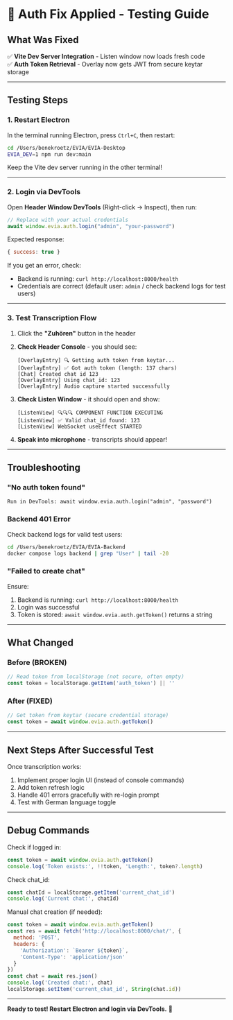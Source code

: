 # 🔐 Auth Fix Applied - Testing Guide

## What Was Fixed

✅ **Vite Dev Server Integration** - Listen window now loads fresh code  
✅ **Auth Token Retrieval** - Overlay now gets JWT from secure keytar storage

---

## Testing Steps

### 1. Restart Electron

In the terminal running Electron, press `Ctrl+C`, then restart:

```bash
cd /Users/benekroetz/EVIA/EVIA-Desktop
EVIA_DEV=1 npm run dev:main
```

Keep the Vite dev server running in the other terminal!

---

### 2. Login via DevTools

Open **Header Window DevTools** (Right-click → Inspect), then run:

```javascript
// Replace with your actual credentials
await window.evia.auth.login("admin", "your-password")
```

Expected response:
```javascript
{ success: true }
```

If you get an error, check:
- Backend is running: `curl http://localhost:8000/health`
- Credentials are correct (default user: `admin` / check backend logs for test users)

---

### 3. Test Transcription Flow

1. Click the **"Zuhören"** button in the header
2. **Check Header Console** - you should see:
   ```
   [OverlayEntry] 🔍 Getting auth token from keytar...
   [OverlayEntry] ✅ Got auth token (length: 137 chars)
   [Chat] Created chat id 123
   [OverlayEntry] Using chat_id: 123
   [OverlayEntry] Audio capture started successfully
   ```

3. **Check Listen Window** - it should open and show:
   ```
   [ListenView] 🔍🔍🔍 COMPONENT FUNCTION EXECUTING
   [ListenView] ✅ Valid chat_id found: 123
   [ListenView] WebSocket useEffect STARTED
   ```

4. **Speak into microphone** - transcripts should appear!

---

## Troubleshooting

### "No auth token found"
```
Run in DevTools: await window.evia.auth.login("admin", "password")
```

### Backend 401 Error
Check backend logs for valid test users:
```bash
cd /Users/benekroetz/EVIA/EVIA-Backend
docker compose logs backend | grep "User" | tail -20
```

### "Failed to create chat"
Ensure:
1. Backend is running: `curl http://localhost:8000/health`
2. Login was successful
3. Token is stored: `await window.evia.auth.getToken()` returns a string

---

## What Changed

### Before (BROKEN)
```typescript
// Read token from localStorage (not secure, often empty)
const token = localStorage.getItem('auth_token') || ''
```

### After (FIXED)
```typescript
// Get token from keytar (secure credential storage)
const token = await window.evia.auth.getToken()
```

---

## Next Steps After Successful Test

Once transcription works:
1. Implement proper login UI (instead of console commands)
2. Add token refresh logic
3. Handle 401 errors gracefully with re-login prompt
4. Test with German language toggle

---

## Debug Commands

Check if logged in:
```javascript
const token = await window.evia.auth.getToken()
console.log('Token exists:', !!token, 'Length:', token?.length)
```

Check chat_id:
```javascript
const chatId = localStorage.getItem('current_chat_id')
console.log('Current chat:', chatId)
```

Manual chat creation (if needed):
```javascript
const token = await window.evia.auth.getToken()
const res = await fetch('http://localhost:8000/chat/', {
  method: 'POST',
  headers: {
    'Authorization': `Bearer ${token}`,
    'Content-Type': 'application/json'
  }
})
const chat = await res.json()
console.log('Created chat:', chat)
localStorage.setItem('current_chat_id', String(chat.id))
```

---

**Ready to test! Restart Electron and login via DevTools.** 🚀

